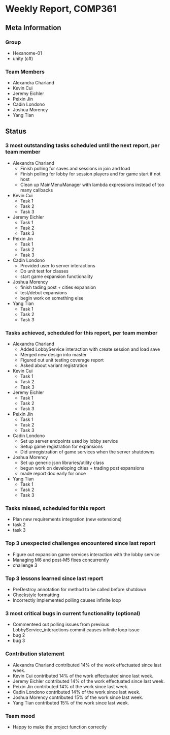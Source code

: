 # Weekly Report, COMP361

## Meta Information

### Group

 * Hexanome-01
 * unity (c#)

### Team Members

 * Alexandra Charland
 * Kevin Cui
 * Jeremy Eichler
 * Peixin Jin
 * Cadin Londono
 * Joshua Morency
 * Yang Tian

## Status

### 3 most outstanding tasks scheduled until the next report, per team member

 * Alexandra Charland
   * Finish polling for saves and sessions in join and load
   * Finish polling for lobby for session players and for game start if not host
   * Clean up MainMenuManager with lambda expressions instead of too many callbacks
 * Kevin Cui
   * Task 1
   * Task 2
   * Task 3
 * Jeremy Eichler
   * Task 1
   * Task 2
   * Task 3
 * Peixin Jin
   * Task 1
   * Task 2
   * Task 3
 * Cadin Londono
   * Provided user to server interactions
   * Do unit test for classes
   * start game expansion functionality
 * Joshua Morency
   * finish tading post + cities expansion
   * test/debut expansions
   * begin work on something else
 * Yang Tian
   * Task 1
   * Task 2
   * Task 3

### Tasks achieved, scheduled for this report, per team member

 * Alexandra Charland
   * Added LobbyService interaction with create session and load save
   * Merged new design into master
   * Figured out unit testing coverage report 
   * Asked about variant registration
 * Kevin Cui
   * Task 1
   * Task 2
   * Task 3
 * Jeremy Eichler
   * Task 1
   * Task 2
   * Task 3
 * Peixin Jin
   * Task 1
   * Task 2
   * Task 3
 * Cadin Londono
   * Set up server endpoints used by lobby service
   * Setup game registration for expansions
   * Did unregistration of game services when the server shutdowns
 * Joshua Morency
   * Set up generic json libraries/utility class
   * begun work on developing cities + trading post expansions
   * made report doc early for once
 * Yang Tian
   * Task 1
   * Task 2
   * Task 3

### Tasks missed, scheduled for this report

 * Plan new requirements integration (new extensions)
 * task 2
 * task 3

### Top 3 unexpected challenges encountered since last report

 * Figure out expansion game services interaction with the lobby service
 * Managing M6 and post-M5 fixes concurrently
 * challenge 3

### Top 3 lessons learned since last report

 * PreDestroy annotation for method to be called before shutdown
 * Checkstyle formatting
 * Incorrectly implemented polling causes infinite loop

### 3 most critical bugs in current functionality (optional)

 * Commenteed out polling issues from previous LobbyService_interactions commit causes infinite loop issue
 * bug 2
 * bug 3

### Contribution statement

 * Alexandra Charland contributed 14% of the work effectuated since last week.
 * Kevin Cui contributed 14% of the work effectuated since last week.
 * Jeremy Eichler contributed 14% of the work effectuated since last week.
 * Peixin Jin contributed 14% of the work since last week.
 * Cadin Londono contributed 14% of the work since last week.
 * Joshua Morency contributed 15% of the work since last week.
 * Yang Tian contributed 15% of the work since last week.

### Team mood

 * Happy to make the project function correctly
